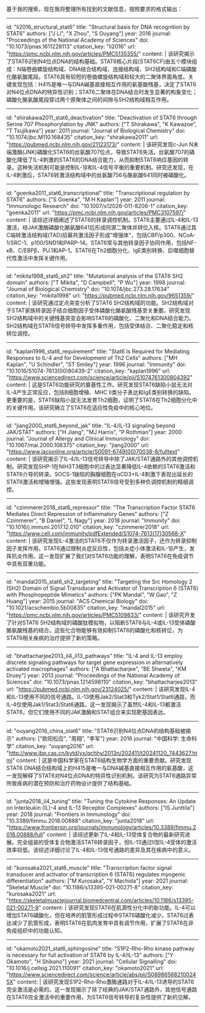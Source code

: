 基于我的搜索，现在我将整理所有找到的文献信息，按照要求的格式输出：

----
id: "li2016_structural_stat6"
title: "Structural basis for DNA recognition by STAT6"
authors: ["J Li", "X Zhou", "S Ouyang"]
year: 2016
journal: "Proceedings of the National Academy of Sciences"
doi: "10.1073/pnas.1611228113"
citation_key: "li2016"
url: "https://pmc.ncbi.nlm.nih.gov/articles/PMC5135355/"
content: |
  该研究揭示了STAT6识别N4位点DNA的结构基础。STAT6核心片段(STAT6CF)由五个模块组成：N端卷曲螺旋结构域、DNA结合结构域、连接结构域、SH2结构域和C端磷酸化酪氨酸尾段。STAT6具有较短的卷曲螺旋结构域和较大的二聚体界面角度。关键发现包括：H415是唯一与DNA碱基直接相互作用的氨基酸残基，决定了STAT6对N4位点DNA的特异性识别；STAT6二聚体在DNA结合时发生显著的构象变化；磷酸化酪氨酸尾段穿过两个原聚体之间的间隙与SH2结构域相互作用。

----
id: "shirakawa2011_stat6_deactivation"
title: "Deactivation of STAT6 through Serine 707 Phosphorylation by JNK"
authors: ["T Shirakawa", "K Kawazoe", "T Tsujikawa"]
year: 2011
journal: "Journal of Biological Chemistry"
doi: "10.1074/jbc.M110.168435"
citation_key: "shirakawa2011"
url: "https://pubmed.ncbi.nlm.nih.gov/21123173/"
content: |
  该研究发现c-Jun N末端激酶(JNK)磷酸化STAT6的丝氨酸707位点，导致STAT6失活。丝氨酸707的磷酸化降低了IL-4刺激的STAT6的DNA结合能力，从而抑制STAT6响应基因的转录。这种失活机制可能是控制IL-1β和IL-4信号平衡的重要机制。研究还发现，在IL-4刺激后，STAT6转激活结构域中的丝氨酸756与酪氨酸641同时被磷酸化。

----
id: "goenka2011_stat6_transcriptional"
title: "Transcriptional regulation by STAT6"
authors: ["S Goenka", "M H Kaplan"]
year: 2011
journal: "Immunologic Research"
doi: "10.1007/s12026-011-8206-1"
citation_key: "goenka2011"
url: "https://pmc.ncbi.nlm.nih.gov/articles/PMC3107597/"
content: |
  该综述详细阐述了STAT6的转录调控机制。STAT6主要通过IL-4和IL-13激活，经JAK激酶磷酸化酪氨酸641后形成同源二聚体并转位入核。STAT6通过其C端转激活结构域(TAD)招募共激活因子形成"增强体"，包括CBP/p300、NCoA-1/SRC-1、p100/SND1和PARP-14。STAT6常与其他转录因子协同作用，包括NF-κB、C/EBPβ、PU.1和AP-1。STAT6在Th2细胞分化、IgE类别转换、巨噬细胞替代性激活中发挥关键作用。

----
id: "mikita1998_stat6_sh2"
title: "Mutational analysis of the STAT6 SH2 domain"
authors: ["T Mikita", "D Campbell", "P Wu"]
year: 1998
journal: "Journal of Biological Chemistry"
doi: "10.1074/jbc.273.28.17634"
citation_key: "mikita1998"
url: "https://pubmed.ncbi.nlm.nih.gov/9651359/"
content: |
  该研究通过定点突变分析了STAT6 SH2结构域的功能。SH2结构域对于STAT家族转录因子结合细胞因子受体磷酸化酪氨酸残基至关重要。研究发现SH2结构域中的关键残基突变会影响STAT6的磷酸化、二聚化和DNA结合能力。SH2结构域在STAT6信号转导中发挥多重作用，包括受体结合、二聚化稳定和核转位调控。

----
id: "kaplan1996_stat6_requirement"
title: "Stat6 Is Required for Mediating Responses to IL-4 and for Development of Th2 Cells"
authors: ["MH Kaplan", "U Schindler", "ST Smiley"]
year: 1996
journal: "Immunity"
doi: "10.1016/S1074-7613(00)80439-2"
citation_key: "kaplan1996"
url: "https://www.sciencedirect.com/science/article/pii/S1074761300804392"
content: |
  这是STAT6功能研究的奠基性工作。研究发现STAT6缺陷小鼠无法对IL-4产生正常反应，包括B细胞增殖、MHC II类分子表达和IgE类别转换的缺陷。更重要的是，STAT6缺陷小鼠无法发育Th2细胞，证明了STAT6在Th2细胞分化中的关键作用。该研究确立了STAT6在适应性免疫中的核心地位。

----
id: "jiang2000_stat6_beyond_jak"
title: "IL-4/IL-13 signaling beyond JAK/STAT"
authors: ["H Jiang", "MJ Harris", "P Rothman"]
year: 2000
journal: "Journal of Allergy and Clinical Immunology"
doi: "10.1067/mai.2000.106375"
citation_key: "jiang2000"
url: "https://www.jacionline.org/article/S0091-6749(00)70038-8/fulltext"
content: |
  该研究揭示了IL-4/IL-13信号转导中除了JAK/STAT通路外的其他调控机制。研究发现SHP-1在NIH3T3细胞中的过表达显著降低IL-4依赖的STAT6激活和STAT6介导的转录。SOCS-1缺陷的胸腺细胞在αCD3+IL-4刺激下表现出延长的STAT6激活和增殖增强。这些发现表明STAT6信号受到多种负调控机制的精细调控。

----
id: "czimmerer2018_stat6_repressor"
title: "The Transcription Factor STAT6 Mediates Direct Repression of Inflammatory Genes"
authors: ["Z Czimmerer", "B Daniel", "L Nagy"]
year: 2018
journal: "Immunity"
doi: "10.1016/j.immuni.2017.12.010"
citation_key: "czimmerer2018"
url: "https://www.cell.com/immunity/pdfExtended/S1074-7613(17)30568-X"
content: |
  该研究发现IL-4激活的STAT6不仅作为转录激活因子，还作为转录抑制因子发挥作用。STAT6通过限制炎症反应性，包括炎症小体激活和IL-1β产生，发挥抗炎作用。这一发现扩展了我们对STAT6功能的理解，表明STAT6在免疫调节中具有双重功能。

----
id: "mandal2015_stat6_sh2_targeting"
title: "Targeting the Src Homology 2 (SH2) Domain of Signal Transducer and Activator of Transcription 6 (STAT6) with Phosphopeptide Mimetics"
authors: ["PK Mandal", "W Gao", "Z Huang"]
year: 2015
journal: "ACS Chemical Biology"
doi: "10.1021/acschembio.5b00835"
citation_key: "mandal2015"
url: "https://pmc.ncbi.nlm.nih.gov/articles/PMC5109833/"
content: |
  该研究开发了针对STAT6 SH2结构域的磷酸肽模拟物，以阻断STAT6与IL-4或IL-13受体磷酸酪氨酸残基的结合。这些化合物能够有效抑制STAT6的磷酸化和核转位，为STAT6相关疾病的治疗提供了新的策略。

----
id: "bhattacharjee2013_il4_il13_pathways"
title: "IL-4 and IL-13 employ discrete signaling pathways for target gene expression in alternatively activated macrophages"
authors: ["A Bhattacharjee", "BE Shweta", "KM Druey"]
year: 2013
journal: "Proceedings of the National Academy of Sciences"
doi: "10.1073/pnas.1214598110"
citation_key: "bhattacharjee2013"
url: "https://pubmed.ncbi.nlm.nih.gov/23124025/"
content: |
  该研究发现IL-4和IL-13使用不同的信号通路。IL-13使用Jak2/Stat3和Tyk2/Stat1/Stat6通路，而IL-4仅使用Jak1/Stat3/Stat6通路。这一发现揭示了虽然IL-4和IL-13都激活STAT6，但它们使用不同的JAK激酶和STAT组合来实现靶基因表达。

----
id: "ouyang2016_china_stat6"
title: "STAT6识别N4位点DNA的结构基础被揭示"
authors: ["欧阳松应", "周翔", "李军"]
year: 2016
journal: "中国科学: 生命科学"
citation_key: "ouyang2016"
url: "http://www.ibp.cas.cn/kytd/yx/qchhy/2013n/202411/t20241120_7443627.html"
content: |
  这是中国科学家在STAT6结构生物学方面的重要贡献。研究发现STAT6 DNA结合结构域上的H415是唯一与DNA碱基直接相互作用的氨基酸，这一发现解释了STAT6对N4位点DNA的特异性识别机制。该研究为STAT6通路异常所致疾病的潜在预防和治疗药物设计提供了结构基础。

----
id: "junta2018_il4_tuning"
title: "Tuning the Cytokine Responses: An Update on Interleukin (IL)-4 and IL-13 Receptor Complexes"
authors: ["IS Junttila"]
year: 2018
journal: "Frontiers in Immunology"
doi: "10.3389/fimmu.2018.00888"
citation_key: "junta2018"
url: "https://www.frontiersin.org/journals/immunology/articles/10.3389/fimmu.2018.00888/full"
content: |
  该综述更新了IL-4和IL-13受体复合物的最新研究进展。完全组装的受体复合物激活STAT6转录因子，但IL-13通过II型IL-4受体的激活效率较低。该综述详细讨论了IL-4和IL-13信号通路的差异及其在疾病中的意义。

----
id: "kurosaka2021_stat6_muscle"
title: "Transcription factor signal transducer and activator of transcription 6 (STAT6) regulates myogenic differentiation"
authors: ["M Kurosaka", "Y Machida"]
year: 2021
journal: "Skeletal Muscle"
doi: "10.1186/s13395-021-00271-8"
citation_key: "kurosaka2021"
url: "https://skeletalmusclejournal.biomedcentral.com/articles/10.1186/s13395-021-00271-8"
content: |
  该研究发现STAT6在肌源性分化中的新功能。IL-4可以增加STAT6磷酸化，但在培养的肌管形成过程中STAT6磷酸化减少。STAT6过表达减少了肌管形成，表明STAT6在肌肉发育中具有调节作用，扩展了STAT6在非免疫组织中的功能认知。

----
id: "okamoto2021_stat6_sphingosine"
title: "S1P2-Rho-Rho kinase pathway is necessary for full activation of STAT6 by IL-4/IL-13"
authors: ["Y Okamoto", "H Shikano"]
year: 2021
journal: "Cellular Signalling"
doi: "10.1016/j.cellsig.2021.110091"
citation_key: "okamoto2021"
url: "https://www.sciencedirect.com/science/article/abs/pii/S089865682100245X"
content: |
  该研究发现S1P2-Rho-Rho激酶通路对于IL-4/IL-13诱导的STAT6完全激活是必需的。这一发现揭示了除了经典的JAK/STAT通路外，其他信号通路在STAT6完全激活中的重要作用，为STAT6信号转导的复杂性提供了新的见解。

----